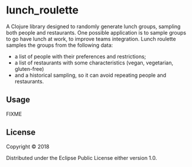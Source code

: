 # lunch_roulette

A Clojure library designed to  randomly generate lunch groups, sampling both people and
restaurants. One possible application is to sample groups to go have lunch at work, to
improve teams integration. Lunch roulette samples the groups from the following data:

- a list of people with their preferences and restrictions;
- a list of restaurants with some characteristics (vegan, vegetarian, gluten-free)
- and a historical sampling, so it can avoid repeating people and restaurants.

## Usage

FIXME

## License

Copyright © 2018

Distributed under the Eclipse Public License either version 1.0.
